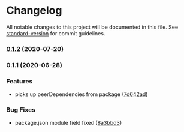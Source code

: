 # Changelog

All notable changes to this project will be documented in this file. See [standard-version](https://github.com/conventional-changelog/standard-version) for commit guidelines.

### [0.1.2](https://github.com/toolbuilder/rollup-plugin-create-test-package-json/compare/v0.1.1...v0.1.2) (2020-07-20)

### 0.1.1 (2020-06-28)


### Features

* picks up peerDependencies from package ([7d642ad](https://github.com/toolbuilder/rollup-plugin-create-test-package-json/commit/7d642ad5384284ae8c1891f55e15fe877aba1838))


### Bug Fixes

* package.json module field fixed ([8a3bbd3](https://github.com/toolbuilder/rollup-plugin-create-test-package-json/commit/8a3bbd3155ea891ff5be765927ddd652c20a31e6))
